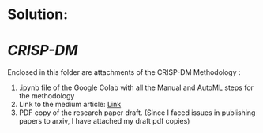# Solution:
# *CRISP-DM*

Enclosed in this folder are attachments of the CRISP-DM Methodology :
1. .ipynb file of the Google Colab with all the Manual and AutoML steps for the methodology
2. Link to the medium article: [Link](https://addy07.medium.com/harnessing-manual-and-automated-methodologies-for-intent-recognition-a-comprehensive-analysis-of-7232b59ea99b)
3. PDF copy of the research paper draft. (Since I faced issues in publishing papers to arxiv, I have attached my draft pdf copies)
